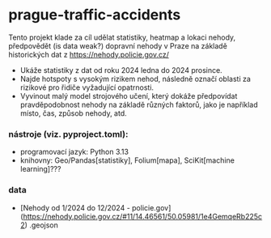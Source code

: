 # prague-traffic-accidents
Tento projekt klade za cíl udělat statistiky, heatmap a lokaci nehody, předpovědět (is data weak?) dopravní nehody v Praze na základě historických dat z https://nehody.policie.gov.cz/

- Ukáže statistiky z dat od roku 2024 ledna do 2024 prosince.
- Najde hotspoty s vysokým rizikem nehod, následně označí oblasti za rizikové pro řidiče vyžadující opatrnosti.
- Vyvinout malý model strojového učení, který dokáže předpovídat pravděpodobnost nehody na základě různých faktorů, jako je například místo, čas, způsob nehody, atd.

### nástroje (viz. pyproject.toml):
- programovací jazyk: Python 3.13
- knihovny: Geo/Pandas[statistiky], Folium[mapa], SciKit[machine learning]???

### data

- [Nehody od 1/2024 do 12/2024 - policie.gov] (https://nehody.policie.gov.cz/#11/14.46561/50.05981/1e4GemqeRb225c2) .geojson

